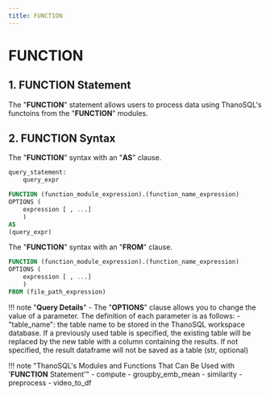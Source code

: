 ```yaml
---
title: FUNCTION
---
```


# __FUNCTION__

## __1. FUNCTION Statement__

The "__FUNCTION__" statement allows users to process data using ThanoSQL's functoins from the "__FUNCTION__" modules.

## __2. FUNCTION Syntax__

The "__FUNCTION__" syntax with an "__AS__" clause. 

```sql
query_statement:
    query_expr

FUNCTION (function_module_expression).(function_name_expression)
OPTIONS (
    expression [ , ...]
    )
AS
(query_expr)
```

The "__FUNCTION__" syntax with an "__FROM__" clause. 

```sql
FUNCTION (function_module_expression).(function_name_expression)
OPTIONS (
    expression [ , ...]
    )
FROM (file_path_expression)
```


!!! note "__Query Details__"
    - The "__OPTIONS__" clause allows you to change the value of a parameter. The definition of each parameter is as follows:
        - "table_name": the table name to be stored in the ThanoSQL workspace database. If a previously used table is specified, the existing table will be replaced by the new table with a column containing the results. If not specified, the result dataframe will not be saved as a table (str, optional)


!!! note "ThanoSQL's Modules and Functions That Can Be Used with '__FUNCTION__ Statement'"
    - compute
        - groupby_emb_mean
        - similarity
    - preprocess
        - video_to_df     